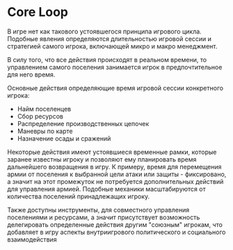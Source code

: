 # Core Loop

В игре нет как такового устоявшегося принципа игрового цикла. Подобные явления определяются длительностью игровой сессии и стратегией самого игрока, включающей микро и макро менеджмент.

В силу того, что все действия происходят в реальном времени, то управлением  самого поселения занимается игрок в предпочтительное для него время.&#x20;

Основные действия определяющие время игровой сессии конкретного игрока:

* Найм поселенцев
* Сбор ресурсов
* Распределение производственных цепочек
* Маневры по карте&#x20;
* Назначение осады и сражений

Некоторые действия имеют устоявшиеся временные рамки, которые заранее известны игроку и позволяют ему планировать время дальнейшего возвращения в игру. К примеру, время для перемещения армии от поселения к выбранной цели атаки или защиты - фиксировано, а значит на этот промежуток не потребуется дополнительных действий для управления армией. Подобные механики масштабируются от количества поселений принадлежащих игроку.



Также доступны инструменты, для совместного управления поселениями и ресурсами, а значит присутствует возможность делегировать определенные действия другим "союзным" игрокам, что добавляет в игру аспекты внутриигрового политического и социального взаимодействия



